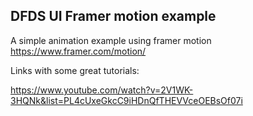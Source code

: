 ## DFDS UI Framer motion example

A simple animation example using framer motion https://www.framer.com/motion/ 

Links with some great tutorials: 

https://www.youtube.com/watch?v=2V1WK-3HQNk&list=PL4cUxeGkcC9iHDnQfTHEVVceOEBsOf07i

